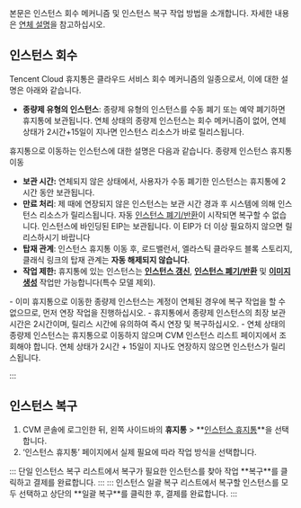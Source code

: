 본문은 인스턴스 회수 메커니즘 및 인스턴스 복구 작업 방법을 소개합니다. 자세한 내용은 [연체 설명](https://intl.cloud.tencent.com/document/product/213/2181)을 참고하십시오. 

## 인스턴스 회수
Tencent Cloud 휴지통은 클라우드 서비스 회수 메커니즘의 일종으로서, 이에 대한 설명은 아래와 같습니다.
- **종량제 유형의 인스턴스**: 종량제 유형의 인스턴스를 수동 폐기 또는 예약 폐기하면 휴지통에 보관됩니다. 연체 상태의 종량제 인스턴스는 회수 메커니즘이 없어, 연체 상태가 2시간+15일이 지나면 인스턴스 리소스가 바로 릴리스됩니다.

휴지통으로 이동하는 인스턴스에 대한 설명은 다음과 같습니다.
종량제 인스턴스 휴지통 이동
 - **보관 시간:** 연체되지 않은 상태에서, 사용자가 수동 폐기한 인스턴스는 휴지통에 2시간 동안 보관됩니다.
 - **만료 처리**: 제 때에 연장되지 않은 인스턴스는 보관 시간 경과 후 시스템에 의해 인스턴스 리소스가 릴리스됩니다. 자동 [인스턴스 폐기/반환](https://intl.cloud.tencent.com/zh/document/product/213/4930)이 시작되면 복구할 수 없습니다. 인스턴스에 바인딩된 EIP는 보관됩니다. 이 EIP가 더 이상 필요하지 않으면 릴리스하시기 바랍니다
 - **탑재 관계**: 인스턴스 휴지통 이동 후, 로드밸런서, 엘라스틱 클라우드 블록 스토리지, 클래식 링크의 탑재 관계는 **자동 해제되지 않습니다**.
 - **작업 제한:** 휴지통에 있는 인스턴스는 **[인스턴스 갱신](https://intl.cloud.tencent.com/document/product/213/6143)**, **[인스턴스 폐기/반환](https://intl.cloud.tencent.com/zh/document/product/213/4930)** 및 **[이미지 생성](https://intl.cloud.tencent.com/document/product/213/4942)** 작업만 가능합니다(특수 모델 제외).



<dx-alert infotype="notice" title="">
- 이미 휴지통으로 이동한 종량제 인스턴스는 계정이 연체된 경우에 복구 작업을 할 수 없으므로, 먼저 연장 작업을 진행하십시오.
- 휴지통에서 종량제 인스턴스의 최장 보관 시간은 2시간이며, 릴리스 시간에 유의하여 즉시 연장 및 복구하십시오.
- 연체 상태의 종량제 인스턴스는 휴지통으로 이동하지 않으며 CVM 인스턴스 리스트 페이지에서 조회해야 합니다. 연체 상태가 2시간 + 15일이 지나도 연장하지 않으면 인스턴스가 릴리스됩니다.
</dx-alert>

:::
</dx-tabs>

## 인스턴스 복구
1. CVM 콘솔에 로그인한 뒤, 왼쪽 사이드바의 **휴지통** > **[인스턴스 휴지통](https://console.cloud.tencent.com/cvm/recycler/cvm)**을 선택합니다.
2. ‘인스턴스 휴지통’ 페이지에서 실제 필요에 따라 작업 방식을 선택합니다.
<dx-tabs>
::: 단일 인스턴스 복구
리스트에서 복구가 필요한 인스턴스를 찾아 작업 **복구**를 클릭하고 결제를 완료합니다.
:::
::: 인스턴스 일괄 복구
리스트에서 복구할 인스턴스를 모두 선택하고 상단의 **일괄 복구**를 클릭한 후, 결제를 완료합니다.
:::
</dx-tabs>

